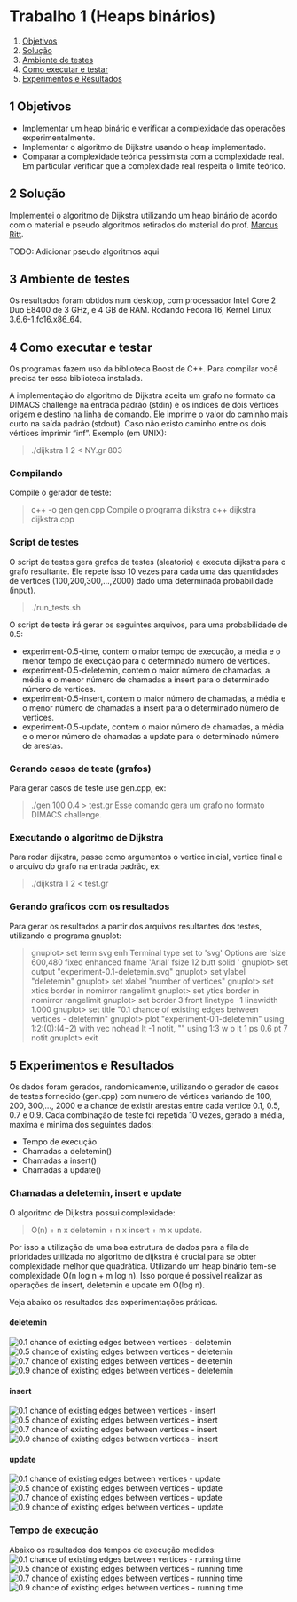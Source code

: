 Trabalho 1 (Heaps binários)
==========================

1. [Objetivos](#1-objetivos)
2. [Solução](#2-solução)
3. [Ambiente de testes](#3-ambiente-de-testes)
4. [Como executar e testar](#4-como-executar-e-testar)
5. [Experimentos e Resultados](#5-experimentos-e-resultados)

1 Objetivos
-----------
* Implementar um heap binário e verificar a complexidade das operações experimentalmente.
* Implementar o algoritmo de Dijkstra usando o heap implementado.
* Comparar a complexidade teórica pessimista com a complexidade real. Em particular verificar que a complexidade real respeita o limite teórico.

2 Solução
---------
Implementei o algoritmo de Dijkstra utilizando um heap binário de acordo com o material e pseudo algoritmos retirados do material do prof. [Marcus Ritt](http://www.inf.ufrgs.br/~mrpritt/doku.php?id=homepage "Marcus Riit").

TODO: Adicionar pseudo algoritmos aqui

3 Ambiente de testes
--------------------
Os resultados foram obtidos num desktop, com processador Intel Core 2 Duo E8400 de 3 GHz, e 4 GB de RAM. 
Rodando Fedora 16, Kernel Linux 3.6.6-1.fc16.x86\_64.

4 Como executar e testar
------------------------

Os programas fazem uso da biblioteca Boost de C++. Para compilar você precisa ter essa biblioteca instalada.

A implementação do algoritmo de Dijkstra aceita um grafo no formato da DIMACS challenge na entrada padrão (stdin) e os índices de dois vértices origem e destino na linha de comando. Ele imprime o valor do caminho mais curto na saída padrão (stdout). Caso não existo caminho entre os dois vértices imprimir “inf”. Exemplo (em UNIX):

  > ./dijkstra 1 2 < NY.gr
  > 803

### Compilando ###
Compile o gerador de teste:
  > c++ -o gen gen.cpp
Compile o programa dijkstra
  > c++ dijkstra dijkstra.cpp

### Script de testes ###
O script de testes gera grafos de testes (aleatorio) e executa dijkstra para o grafo resultante. Ele repete isso 10 vezes para cada uma das quantidades de vertices (100,200,300,...,2000) dado uma determinada probabilidade (input).

  > ./run\_tests.sh

O script de teste irá gerar os seguintes arquivos, para uma probabilidade de 0.5:
* experiment-0.5-time, contem o maior tempo de execução, a média e o menor tempo de execução para o determinado número de vertices.
* experiment-0.5-deletemin, contem o maior número de chamadas, a média e o menor número de chamadas a insert para o determinado número de vertices.
* experiment-0.5-insert, contem o maior número de chamadas, a média e o menor número de chamadas a insert para o determinado número de vertices. 
* experiment-0.5-update, contem o maior número de chamadas, a média e o menor número de chamadas a update para o determinado número de arestas. 


### Gerando casos de teste (grafos) ###
Para gerar casos de teste use gen.cpp, ex:
  > ./gen 100 0.4 > test.gr 
Esse comando gera um grafo no formato DIMACS challenge.

### Executando o algoritmo de Dijkstra  ###
Para rodar dijkstra, passe como argumentos o vertice inicial, vertice final e o arquivo do grafo na entrada padrão, ex:
  > ./dijkstra 1 2 < test.gr

### Gerando graficos com os resultados ###
Para gerar os resultados a partir dos arquivos resultantes dos testes, utilizando o programa gnuplot:
> gnuplot> set term svg enh
> Terminal type set to 'svg'
> Options are 'size 600,480 fixed enhanced fname 'Arial'  fsize 12 butt solid '
> gnuplot> set output "experiment-0.1-deletemin.svg"
> gnuplot> set ylabel "deletemin"
> gnuplot> set xlabel "number of vertices"
> gnuplot> set xtics border in nomirror rangelimit
> gnuplot> set ytics border in nomirror rangelimit
> gnuplot> set border 3 front linetype -1 linewidth 1.000
> gnuplot> set title "0.1 chance of existing edges between vertices - deletemin"
> gnuplot> plot "experiment-0.1-deletemin" using 1:2:(0):($4-$2) with vec nohead lt -1 notit, "" using 1:3 w p lt 1 ps 0.6 pt 7 notit
> gnuplot> exit


5 Experimentos e Resultados
---------------------------
Os dados foram gerados, randomicamente, utilizando o gerador de casos de testes fornecido (gen.cpp) com numero de vértices variando de 100, 200, 300,..., 2000 e a chance de existir arestas entre cada vertice 0.1, 0.5, 0.7 e 0.9.
Cada combinação de teste foi repetida 10 vezes, gerado a média, maxima e minima dos seguintes dados:
* Tempo de execução
* Chamadas a deletemin()
* Chamadas a insert()
* Chamadas a update()

### Chamadas a deletemin, insert e update ###
O algoritmo de Dijkstra possui complexidade:
  > O(n) + n x deletemin + n x insert + m x update. 

Por isso a utilização de uma boa estrutura de dados para a fila de prioridades utilizada no algoritmo de dijkstra é crucial para se obter complexidade melhor que quadrática. Utilizando um heap binário tem-se complexidade O(n log n + m log n). Isso porque é possivel realizar as operações de insert, deletemin e update em O(log n).

Veja abaixo os resultados das experimentações práticas.
#### deletemin ####
![0.1 chance of existing edges between vertices - deletemin](https://github.com/guilhermeka/algoritmos-avancados-inf05504/blob/master/heaps-binarios-trabalho-1/tests/10/experiment-0.1-deletemin.svg)
![0.5 chance of existing edges between vertices - deletemin](https://github.com/guilhermeka/algoritmos-avancados-inf05504/blob/master/heaps-binarios-trabalho-1/tests/50/experiment-0.5-deletemin.svg)
![0.7 chance of existing edges between vertices - deletemin](https://github.com/guilhermeka/algoritmos-avancados-inf05504/blob/master/heaps-binarios-trabalho-1/tests/70/experiment-0.7-deletemin.svg)
![0.9 chance of existing edges between vertices - deletemin](https://github.com/guilhermeka/algoritmos-avancados-inf05504/blob/master/heaps-binarios-trabalho-1/tests/90/experiment-0.9-deletemin.svg)

#### insert ####
![0.1 chance of existing edges between vertices - insert](https://github.com/guilhermeka/algoritmos-avancados-inf05504/blob/master/heaps-binarios-trabalho-1/tests/10/experiment-0.1-insert.svg)
![0.5 chance of existing edges between vertices - insert](https://github.com/guilhermeka/algoritmos-avancados-inf05504/blob/master/heaps-binarios-trabalho-1/tests/50/experiment-0.5-insert.svg)
![0.7 chance of existing edges between vertices - insert](https://github.com/guilhermeka/algoritmos-avancados-inf05504/blob/master/heaps-binarios-trabalho-1/tests/70/experiment-0.7-insert.svg)
![0.9 chance of existing edges between vertices - insert](https://github.com/guilhermeka/algoritmos-avancados-inf05504/blob/master/heaps-binarios-trabalho-1/tests/90/experiment-0.9-insert.svg)

#### update ####
![0.1 chance of existing edges between vertices - update](https://github.com/guilhermeka/algoritmos-avancados-inf05504/blob/master/heaps-binarios-trabalho-1/tests/10/experiment-0.1-update.svg)
![0.5 chance of existing edges between vertices - update](https://github.com/guilhermeka/algoritmos-avancados-inf05504/blob/master/heaps-binarios-trabalho-1/tests/50/experiment-0.5-update.svg)
![0.7 chance of existing edges between vertices - update](https://github.com/guilhermeka/algoritmos-avancados-inf05504/blob/master/heaps-binarios-trabalho-1/tests/70/experiment-0.7-update.svg)
![0.9 chance of existing edges between vertices - update](https://github.com/guilhermeka/algoritmos-avancados-inf05504/blob/master/heaps-binarios-trabalho-1/tests/90/experiment-0.9-update.svg)

### Tempo de execução ###
Abaixo os resultados dos tempos de execução medidos:
![0.1 chance of existing edges between vertices - running time](https://github.com/guilhermeka/algoritmos-avancados-inf05504/blob/master/heaps-binarios-trabalho-1/tests/10/experiment-0.1-time.svg)
![0.5 chance of existing edges between vertices - running time](https://github.com/guilhermeka/algoritmos-avancados-inf05504/blob/master/heaps-binarios-trabalho-1/tests/50/experiment-0.5-time.svg)
![0.7 chance of existing edges between vertices - running time](https://github.com/guilhermeka/algoritmos-avancados-inf05504/blob/master/heaps-binarios-trabalho-1/tests/70/experiment-0.7-time.svg)
![0.9 chance of existing edges between vertices - running time](https://github.com/guilhermeka/algoritmos-avancados-inf05504/blob/master/heaps-binarios-trabalho-1/tests/90/experiment-0.9-time.svg)



